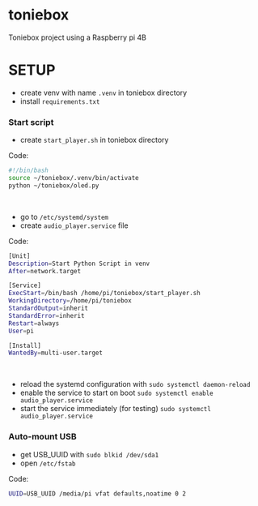 # toniebox
Toniebox project using a Raspberry pi 4B


# SETUP
- create venv with name ```.venv``` in toniebox directory
- install ```requirements.txt```

### Start script

- create ```start_player.sh``` in toniebox directory

Code:
```sh
#!/bin/bash
source ~/toniebox/.venv/bin/activate
python ~/toniebox/oled.py
```
<br> 

- go to ```/etc/systemd/system```
- create ```audio_player.service``` file

Code:
```sh
[Unit]
Description=Start Python Script in venv
After=network.target

[Service]
ExecStart=/bin/bash /home/pi/toniebox/start_player.sh
WorkingDirectory=/home/pi/toniebox
StandardOutput=inherit
StandardError=inherit
Restart=always
User=pi

[Install]
WantedBy=multi-user.target
```

<br>

- reload the systemd configuration with ```sudo systemctl daemon-reload```
- enable the service to start on boot ```sudo systemctl enable audio_player.service```
- start the service immediately (for testing) ```sudo systemctl audio_player.service```


### Auto-mount USB

- get USB_UUID with ```sudo blkid /dev/sda1```
- open ```/etc/fstab```

Code:
``````bash
UUID=USB_UUID /media/pi vfat defaults,noatime 0 2
``````
